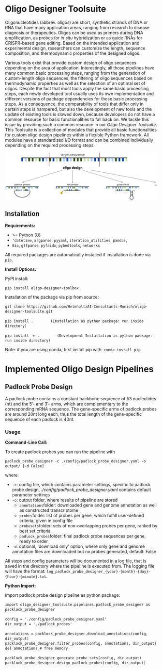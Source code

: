 # Oligo Designer Toolsuite

Oligonucleotides (abbrev. oligos) are short, synthetic strands of DNA or RNA that have many application areas, ranging from research to disease diagnosis or therapeutics. Oligos can be used as primers during DNA amplification, as probes for *in situ* hybridization or as guide RNAs for CRISPR-based gene editing. Based on the intended application and experimental design, researchers can customize the length, sequence composition, and thermodynamic properties of the designed oligos.

Various tools exist that provide custom design of oligo sequences depending on the area of application. Interestingly, all those pipelines have many common basic processing steps, ranging from the generation of custom-length oligo sequences, the filtering of oligo sequences based on thermodynamic properties as well as the selection of an optimal set of oligos. Despite the fact that most tools apply the same basic processing steps, each newly developed tool usually uses its own implementation and different versions of package dependencies for those basic processing steps. As a consequence, the comparability of tools that differ only in certain steps is hampered, but also the development of new tools and the update of existing tools is slowed down, because developers do not have a common resource for basic functionalities to fall back on. We tackle this issue by providing such a common resource in our *Oligo Designer Toolsuite*. This Toolsuite is a collection of modules that provide all basic functionalities for custom oligo design pipelines within a flexible Python framework. All modules have a standardized I/O format and can be combined individually depending on the required processing steps. 

![](docs/figures/oligo_design.png)

## Installation

**Requirements:**

- \>= Python 3.8 
- ```'datetime```, ```argparse```, ```pyyaml```, ```iteration_utilities```, ```pandas```, 
- ```Bio```, ```gtfparse```, ```pyfaidx```,  ```pybedtools```, ```networkx```

All required packages are automatically installed if installation is done via ```pip```.

**Install Options:**

PyPI install:

```
pip install oligo-designer-toolbox
```

Installation of the package via pip from source:

```
git clone https://github.com/HelmholtzAI-Consultants-Munich/oligo-designer-toolsuite.git         

pip install .        (Installation as python package: run inside directory)

pip install -e .        (Development Installation as python package: run inside directory)
```

Note: if you are using conda, first install pip with: ```conda install pip```


# Implemented Oligo Design Pipelines

## Padlock Probe Design

A padlock probe contains a constant backbone sequence of 53 nucleotides (nt) and the 5’- and 3’- arms, which are complementary to the corresponding mRNA sequence. The gene-specific arms of padlock probes are around 20nt long each, thus the total length of the gene-specific sequence of each padlock is 40nt.


### Usage

**Command-Line Call:**

To create padlock probes you can run the pipeline with 

```
padlock_probe_designer -c ./config/padlock_probe_designer.yaml -o output/ [-d False]
````

where:

- ```-c```: config file, which contains parameter settings, specific to padlock probe design, *./config/padlock_probe_designer.yaml* contains default parameter settings
- ```-o```: output folder, where results of pipeline are stored
  - ```annotations```folder: downloaded gene and genome annotation as well as constructed transcriptome
  - ```probes```folder: list of probes per gene, which fulfill user-defined criteria, given in config file
  - ```probesets```folder: sets of non-overlapping probes per gene, ranked by best set criteria
  - ```padlock_probes```folder: final padlock probe sequences per gene, ready to order
- ```-d```: optional, 'download only' option, where only gene and genome annotation files are downloaded but no probes generated, default: False

All steps and config parameters will be documented in a log file, that is saved in the directory where the pipeline is executed from. The logging file will have the format: ```log_padlock_probe_designer_{year}-{month}-{day}-{hour}-{minute}.txt```.

**Python Import:**

Import padlock probe design pipeline as python package:

```
import oligo_designer_toolsuite.pipelines.padlock_probe_designer as packlock_probe_designer

config = './config/padlock_probe_designer.yaml'
dir_output = './padlock_probes'

annotations = packlock_probe_designer.download_annotations(config, dir_output)
packlock_probe_designer.filter_probes(config, annotations, dir_output)
del annotations # free memory

packlock_probe_designer.generate_probe_sets(config, dir_output)
packlock_probe_designer.design_padlock_probes(config, dir_output)
```
